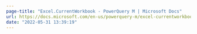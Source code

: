 ```yaml
---
page-title: "Excel.CurrentWorkbook - PowerQuery M | Microsoft Docs"
url: https://docs.microsoft.com/en-us/powerquery-m/excel-currentworkbook
date: "2022-05-31 13:39:19"
---
```

